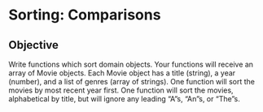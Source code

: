# Sorting: Comparisons

## Objective

Write functions which sort domain objects. Your functions will receive an array of Movie objects. Each Movie object has a title (string), a year (number), and a list of genres (array of strings). One function will sort the movies by most recent year first. One function will sort the movies, alphabetical by title, but will ignore any leading “A”s, “An”s, or “The”s.
